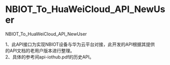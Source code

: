 # NBIOT_To_HuaWeiCloud_API_NewUser   
NBIOT_To_HuaWeiCloud_API_NewUser             
                              
1、此API接口为实现NBIOT设备与华为云平台对接，此开发的API根据其提供          
   的API文档的老用户版本进行整理。                            
2、具体的参考间api-iothub.pdf的历史API。                                      
                          


         
      
           
                 
 
     
      
    
    
    
  
                                       
